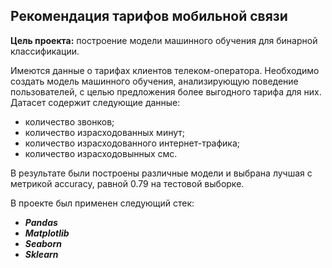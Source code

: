 ## Рекомендация тарифов мобильной связи
**Цель проекта:** построение модели машинного обучения для бинарной классификации.

Имеются данные о тарифах клиентов телеком-оператора. Необходимо создать модель машинного обучения, анализирующую поведение пользователей, с целью предложения более выгодного тарифа для них. Датасет содержит следующие данные:

- количество звонков;
- количество израсходованных минут;
- количество израсходованного интернет-трафика;
- количество израсходовынных смс.

В результате были построены различные модели и выбрана лучшая с метрикой accuracy, равной 0.79 на тестовой выборке.

В проекте был применен следующий стек:

- ***Pandas***
- ***Matplotlib***
- ***Seaborn***
- ***Sklearn***
